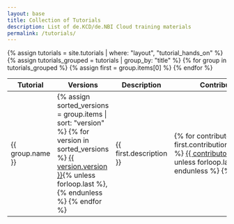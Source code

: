 ```yaml
---
layout: base
title: Collection of Tutorials
description: List of de.KCD/de.NBI Cloud training materials
permalink: /tutorials/
---
```


<table>
  <thead>
    <tr>
      <th>Tutorial</th>
      <th>Versions</th>
      <th>Description</th>
      <th>Contributors</th>
      <th>Estimated Time</th>
    </tr>
  </thead>
  <tbody>
    {% assign tutorials = site.tutorials | where: "layout", "tutorial_hands_on" %}
    {% assign tutorials_grouped = tutorials | group_by: "title" %}
    {% for group in tutorials_grouped %}
      {% assign first = group.items[0] %}
      <tr>
        <td>{{ group.name }}</td>
        <td>
          {% assign sorted_versions = group.items | sort: "version" %}
          {% for version in sorted_versions %}
            <a href="{{ version.url }}">{{ version.version }}</a>{% unless forloop.last %}, {% endunless %}
          {% endfor %}
        </td>
        <td>{{ first.description }}</td>
        <td>
            {% for contributor in first.contributions.authorship %}
                <a href="https://orcid.org/{{ contributor.orcid }}" target="_blank">{{ contributor }}</a>{% unless forloop.last %}, {% endunless %}
            {% endfor %}
        </td>
        <td>{{ first.time_estimation }}</td>
      </tr>
    {% endfor %}
  </tbody>
</table>
